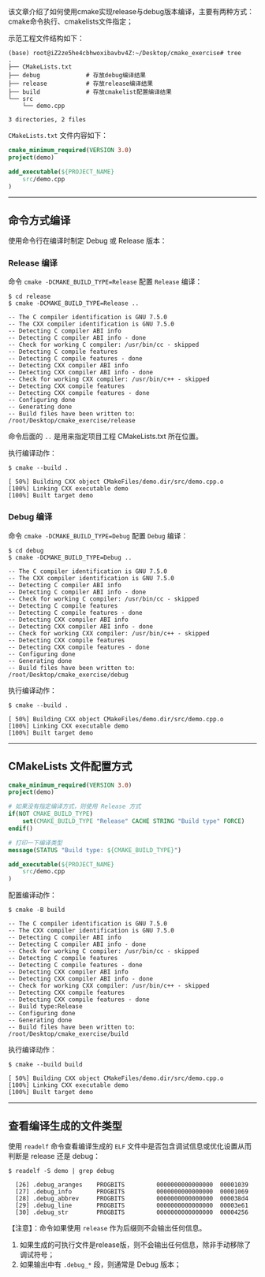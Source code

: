 
该文章介绍了如何使用cmake实现release与debug版本编译，主要有两种方式：cmake命令执行、cmakelists文件指定；

示范工程文件结构如下：
```shell
(base) root@iZ2ze5he4cbhwoxibavbv4Z:~/Desktop/cmake_exercise# tree
.
├── CMakeLists.txt
├── debug             # 存放debug编译结果
├── release           # 存放release编译结果
├── build             # 存放cmakelist配置编译结果
└── src
    └── demo.cpp

3 directories, 2 files
```

`CMakeLists.txt` 文件内容如下：
```cmake
cmake_minimum_required(VERSION 3.0)
project(demo)

add_executable(${PROJECT_NAME}
    src/demo.cpp
)
```


----
## 命令方式编译

使用命令行在编译时制定 Debug 或 Release 版本：

### Release 编译
命令 `cmake -DCMAKE_BUILD_TYPE=Release` 配置 `Release` 编译：
```shell
$ cd release
$ cmake -DCMAKE_BUILD_TYPE=Release ..

-- The C compiler identification is GNU 7.5.0
-- The CXX compiler identification is GNU 7.5.0
-- Detecting C compiler ABI info
-- Detecting C compiler ABI info - done
-- Check for working C compiler: /usr/bin/cc - skipped
-- Detecting C compile features
-- Detecting C compile features - done
-- Detecting CXX compiler ABI info
-- Detecting CXX compiler ABI info - done
-- Check for working CXX compiler: /usr/bin/c++ - skipped
-- Detecting CXX compile features
-- Detecting CXX compile features - done
-- Configuring done
-- Generating done
-- Build files have been written to: /root/Desktop/cmake_exercise/release
```
命令后面的 `..` 是用来指定项目工程 CMakeLists.txt 所在位置。

执行编译动作：
```shell
$ cmake --build .

[ 50%] Building CXX object CMakeFiles/demo.dir/src/demo.cpp.o
[100%] Linking CXX executable demo
[100%] Built target demo
```


### Debug 编译
命令 `cmake -DCMAKE_BUILD_TYPE=Debug` 配置 `Debug` 编译：
```shell
$ cd debug
$ cmake -DCMAKE_BUILD_TYPE=Debug ..

-- The C compiler identification is GNU 7.5.0
-- The CXX compiler identification is GNU 7.5.0
-- Detecting C compiler ABI info
-- Detecting C compiler ABI info - done
-- Check for working C compiler: /usr/bin/cc - skipped
-- Detecting C compile features
-- Detecting C compile features - done
-- Detecting CXX compiler ABI info
-- Detecting CXX compiler ABI info - done
-- Check for working CXX compiler: /usr/bin/c++ - skipped
-- Detecting CXX compile features
-- Detecting CXX compile features - done
-- Configuring done
-- Generating done
-- Build files have been written to: /root/Desktop/cmake_exercise/debug
```
执行编译动作：
```shell
$ cmake --build .

[ 50%] Building CXX object CMakeFiles/demo.dir/src/demo.cpp.o
[100%] Linking CXX executable demo
[100%] Built target demo
```


---
## CMakeLists 文件配置方式

```cmake
cmake_minimum_required(VERSION 3.0)
project(demo)

# 如果没有指定编译方式，则使用 Release 方式
if(NOT CMAKE_BUILD_TYPE)
    set(CMAKE_BUILD_TYPE "Release" CACHE STRING "Build type" FORCE)
endif()

# 打印一下编译类型
message(STATUS "Build type: ${CMAKE_BUILD_TYPE}")

add_executable(${PROJECT_NAME}
    src/demo.cpp
)
```

配置编译动作：
```shell
$ cmake -B build

-- The C compiler identification is GNU 7.5.0
-- The CXX compiler identification is GNU 7.5.0
-- Detecting C compiler ABI info
-- Detecting C compiler ABI info - done
-- Check for working C compiler: /usr/bin/cc - skipped
-- Detecting C compile features
-- Detecting C compile features - done
-- Detecting CXX compiler ABI info
-- Detecting CXX compiler ABI info - done
-- Check for working CXX compiler: /usr/bin/c++ - skipped
-- Detecting CXX compile features
-- Detecting CXX compile features - done
-- Build type:Release
-- Configuring done
-- Generating done
-- Build files have been written to: /root/Desktop/cmake_exercise/build
```
执行编译动作：
```shell
$ cmake --build build

[ 50%] Building CXX object CMakeFiles/demo.dir/src/demo.cpp.o
[100%] Linking CXX executable demo
[100%] Built target demo
```

---
## 查看编译生成的文件类型

使用 `readelf` 命令查看编译生成的 `ELF` 文件中是否包含调试信息或优化设置从而判断是 release 还是 debug：
```shell
$ readelf -S demo | grep debug

  [26] .debug_aranges    PROGBITS         0000000000000000  00001039
  [27] .debug_info       PROGBITS         0000000000000000  00001069
  [28] .debug_abbrev     PROGBITS         0000000000000000  000038d4
  [29] .debug_line       PROGBITS         0000000000000000  00003e61
  [30] .debug_str        PROGBITS         0000000000000000  00004256
```

【注意】：命令如果使用 `release` 作为后缀则不会输出任何信息。

1. 如果生成的可执行文件是release版，则不会输出任何信息，除非手动移除了调试符号；
2. 如果输出中有 `.debug_*` 段，则通常是 Debug 版本；
